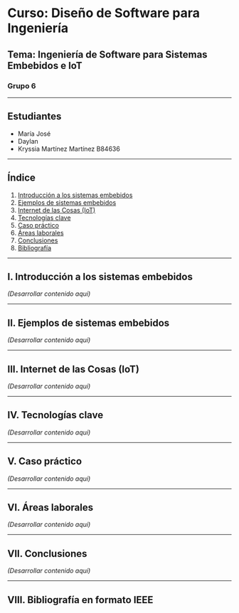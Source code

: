 # Curso: Diseño de Software para Ingeniería  
## Tema: Ingeniería de Software para Sistemas Embebidos e IoT  
### Grupo 6  

---

## Estudiantes
- María José
- Daylan 
- Kryssia Martínez Martínez B84636

---

## Índice
1. [Introducción a los sistemas embebidos](#i-introducción-a-los-sistemas-embebidos)  
2. [Ejemplos de sistemas embebidos](#ii-ejemplos-de-sistemas-embebidos)  
3. [Internet de las Cosas (IoT)](#iii-internet-de-las-cosas-iot)  
4. [Tecnologías clave](#iv-tecnologías-clave)  
5. [Caso práctico](#v-caso-práctico)  
6. [Áreas laborales](#vi-áreas-laborales)  
7. [Conclusiones](#vii-conclusiones)  
8. [Bibliografía](#viii-bibliografía-en-formato-ieee)  

---

## I. Introducción a los sistemas embebidos
 
*(Desarrollar contenido aquí)*  

---

## II. Ejemplos de sistemas embebidos
  
*(Desarrollar contenido aquí)*  

---

## III. Internet de las Cosas (IoT)

*(Desarrollar contenido aquí)*  

---

## IV. Tecnologías clave
 
*(Desarrollar contenido aquí)*  

---

## V. Caso práctico

*(Desarrollar contenido aquí)*  

---

## VI. Áreas laborales

*(Desarrollar contenido aquí)*  

---

## VII. Conclusiones
*(Desarrollar contenido aquí)*  

---

## VIII. Bibliografía en formato IEEE


